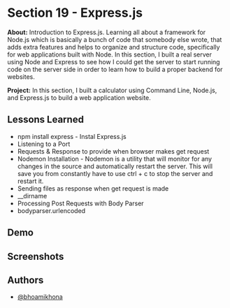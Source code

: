 
# Section 19 - Express.js 

**About:** Introduction to Express.js. Learning all about a framework for Node.js which is basically a bunch of code that somebody else wrote, that adds extra features and helps to organize and structure code, specifically for web applications built with Node. In this section, I built a real server using Node and Express to see how I could get the server to start running code on the server side in order to learn how to build a proper backend for websites.

**Project:** In this section, I built a calculator using Command Line, Node.js, and Express.js to build a web application website.
## Lessons Learned
- npm install express - Instal Express.js
- Listening to a Port
- Requests & Response to provide when browser makes get request
- Nodemon Installation - Nodemon is a utility that will monitor for any changes in the source and automatically restart the server. This will save you from constantly have to use ctrl + c to stop the server and restart it.
- Sending files as response when get request is made
- __dirname
- Processing Post Requests with Body Parser
- bodyparser.urlencoded



## Demo





## Screenshots




## Authors

- [@bhoamikhona](https://github.com/bhoamikhona)

